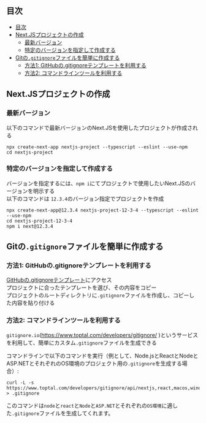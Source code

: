 ## 目次

- [目次](#目次)
- [Next.JSプロジェクトの作成](#nextjsプロジェクトの作成)
  - [最新バージョン](#最新バージョン)
  - [特定のバージョンを指定して作成する](#特定のバージョンを指定して作成する)
- [Gitの`.gitignore`ファイルを簡単に作成する](#gitのgitignoreファイルを簡単に作成する)
  - [方法1: GitHubの.gitignoreテンプレートを利用する](#方法1-githubのgitignoreテンプレートを利用する)
  - [方法2: コマンドラインツールを利用する](#方法2-コマンドラインツールを利用する)

## Next.JSプロジェクトの作成

### 最新バージョン
以下のコマンドで最新バージョンのNext.JSを使用したプロジェクトが作成される
```
npx create-next-app nextjs-project --typescript --eslint --use-npm
cd nextjs-project
```

### 特定のバージョンを指定して作成する

バージョンを指定するには、`npm i`にてプロジェクトで使用したいNext.JSのバージョンを明示する  
以下のコマンドは `12.3.4`のバージョン指定でプロジェクトを作成
```
npx create-next-app@12.3.4 nextjs-project-12-3-4 --typescript --eslint --use-npm
cd nextjs-project-12-3-4
npm i next@12.3.4
```



## Gitの`.gitignore`ファイルを簡単に作成する

### 方法1: GitHubの.gitignoreテンプレートを利用する  
[GitHubの.gitignoreテンプレート](https://github.com/github/gitignore)にアクセス  
プロジェクトに合ったテンプレートを選び、その内容をコピー  
プロジェクトのルートディレクトリに`.gitignore`ファイルを作成し、コピーした内容を貼り付ける  

### 方法2: コマンドラインツールを利用する  
`gitignore.io`(https://www.toptal.com/developers/gitignore/ )というサービスを利用して、簡単にカスタム`.gitignore`ファイルを生成できる  

コマンドラインで以下のコマンドを実行（例として、Node.jsとReactとNodeとASP.NETとそれぞれのOS環境のプロジェクト用の`.gitignore`を生成する場合）:
```
curl -L -s https://www.toptal.com/developers/gitignore/api/nextjs,react,macos,windows,linux,node,aspnetcore > .gitignore
```

このコマンドは`node`と`react`と`Node`と`ASP.NET`とそれぞれの`OS環境`に適した`.gitignore`ファイルを生成してくれます。